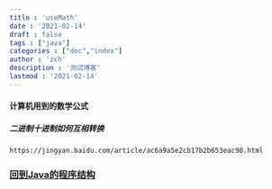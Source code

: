 ```yaml
---
title : 'useMath'
date : '2021-02-14'
draft : false
tags : ["java"]
categories : ["doc","index"]
author : 'zch'
description : '测试博客'
lastmod : '2021-02-14'
---
```




#### 计算机用到的数学公式






##### 二进制十进制如何互相转换
`https://jingyan.baidu.com/article/ac6a9a5e2cb17b2b653eac98.html`

















### [回到Java的程序结构](programStructure.md)
